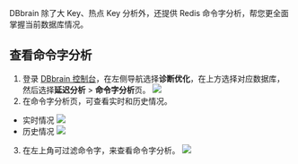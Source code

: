 DBbrain 除了大 Key、热点 Key 分析外，还提供 Redis 命令字分析，帮您更全面掌握当前数据库情况。

## 查看命令字分析
1. 登录 [DBbrain 控制台](https://console.cloud.tencent.com/dbbrain)，在左侧导航选择**诊断优化**，在上方选择对应数据库，然后选择**延迟分析** > **命令字分析**页。
![](https://main.qcloudimg.com/raw/68a68414fe187005ffc975625bad4ce9.png)
2. 在命令字分析页，可查看实时和历史情况。
 - 实时情况
![](https://main.qcloudimg.com/raw/0bd192f7954df57acd8874a692e66e5c.png)
 - 历史情况
![](https://main.qcloudimg.com/raw/93e7d8f5c36251dd5d13f39e28e17782.png)
3. 在左上角可过滤命令字，来查看命令字分析。
![](https://main.qcloudimg.com/raw/cf49546fe35e61bf095277b3d03dbd76.png)

